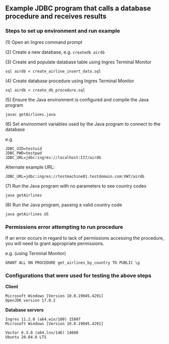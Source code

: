 ## Example JDBC program that calls a database procedure and receives results

### Steps to set up environment and run example

(1) Open an Ingres command prompt  

(2) Create a new database, e.g. `createdb airdb`  

(3) Create and populate database table using Ingres Terminal Monitor  

    sql airdb < create_airline_insert_data.sql

(4) Create database procedure using Ingres Terminal Monitor  

    sql airdb < create_db_procedure.sql

(5) Ensure the Java environment is configured and compile the Java program  

    javac getAirlines.java

(6) Set environment variables used by the Java program to connect to the database  

e.g.  
 
    JDBC_UID=testuid
    JDBC_PWD=testpwd
    JDBC_URL=jdbc:ingres://localhost:II7/airdb

Alternate example URL:  

    JDBC_URL=jdbc:ingres://testmachine01.testdomain.com:VW7/airdb
   
(7) Run the Java program with no parameters to see country codes  

    java getAirlines

(8) Run the Java program, passing a valid country code  

    java getAirlines US

### Permissions error attempting to run procedure

If an error occurs in regard to lack of permissions accessing the procedure, you will need to grant appropriate permissions.  

e.g. (using Terminal Monitor)  

    GRANT ALL ON PROCEDURE get_airlines_by_country TO PUBLIC \g

### Configurations that were used for testing the above steps

**Client**

    Microsoft Windows [Version 10.0.19045.4291]
    OpenJDK version 17.0.2

**Database servers**

    Ingres 11.2.0 (a64.win/100) 15807
    Microsoft Windows [Version 10.0.19045.4291]

    Vector 6.3.0 (a64.lnx/146) 14608
    Ubuntu 20.04.6 LTS
